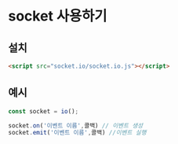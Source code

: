 # socket 사용하기

## 설치

```html
<script src="socket.io/socket.io.js"></script>
```

## 예시

``` javascript
const socket = io(); 

socket.on('이벤트 이름',콜백) // 이벤트 생성
socket.emit('이벤트 이름',콜백) //이벤트 실행
```


